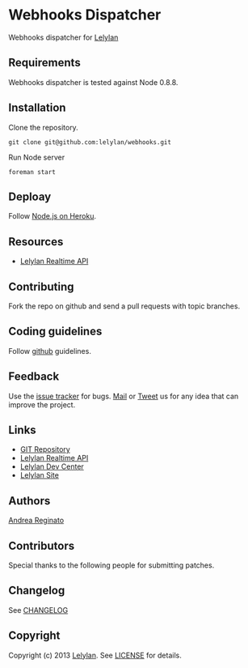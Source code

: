 # Webhooks Dispatcher

Webhooks dispatcher for [Lelylan](http://dev.lelylan.com/api/realtime)

## Requirements

Webhooks dispatcher is tested against Node 0.8.8.

## Installation

Clone the repository.

    git clone git@github.com:lelylan/webhooks.git

Run Node server

    foreman start

## Deploay

Follow [Node.js on Heroku](https://devcenter.heroku.com/articles/nodejs).

## Resources

* [Lelylan Realtime API](http://dev.lelylan.com/api/realtime)

## Contributing

Fork the repo on github and send a pull requests with topic branches.

## Coding guidelines

Follow [github](https://github.com/styleguide/) guidelines.

## Feedback

Use the [issue tracker](http://github.com/lelylan/webhooks/issues) for bugs.
[Mail](mailto:touch@lelylan.com) or [Tweet](http://twitter.com/lelylan) us for any idea that can improve the project.

## Links

* [GIT Repository](http://github.com/lelylan/webhooks)
* [Lelylan Realtime API](http://dev.lelylan.com/api/realtime)
* [Lelylan Dev Center](http://dev.lelylan.com)
* [Lelylan Site](http://lelylan.com)

## Authors

[Andrea Reginato](http://twitter.com/andreareginato)

## Contributors

Special thanks to the following people for submitting patches.

## Changelog

See [CHANGELOG](webhooks/blob/master/CHANGELOG.md)

## Copyright

Copyright (c) 2013 [Lelylan](http://lelylan.com). See [LICENSE](webhooks/blob/master/LICENSE.md) for details.

